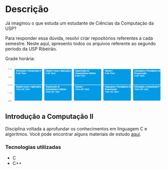 # Descrição

<p>Já imaginou o que estuda um estudante de Ciências da Computação da USP?</p>
<p>Para responder essa dúvida, resolvi criar repositórios referentes a cada semestre. Neste aqui, apresento todos os arquivos referente ao segundo período da USP Ribeirão. </p>
<p> Grade horária: </p>
<img src = "https://github.com/ThalitaRibeirao/Assets/blob/main/Arquivos%20Segundo%20Semestre/Grade%202S.png">

## Introdução a Computação II
<p>Disciplina voltada a aprofundar os conhecimentos em linguagem C e algoritmos. Você pode encontrar alguns materiais de estudo 
 <a href="https://github.com/ThalitaRibeirao/Arquivos_Segundo_Semestre/tree/main/Materiais%20ICII">aqui</a>. </p>
  
### Tecnologias utilizadas
- C
- C++
